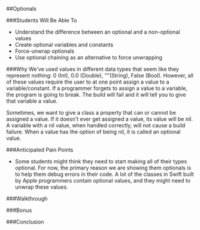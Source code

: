 ##Optionals

###Students Will Be Able To
- Understand the difference between an optional and a non-optional values
- Create optional variables and constants
- Force-unwrap optionals
- Use optional chaining as an alternative to force unwrapping


###Why
We've used values in different data types that seem like they represent nothing: 0 (Int), 0.0 (Double), ""(String), False (Bool). However, all of these values require the user to at one point assign a value to a variable/constant. If a programmer forgets to assign a value to a variable, the program is going to break. The build will fail and it will tell you to give that variable a value. 

Sometimes, we want to give a class a property that can or cannot be assigned a value. If it doesn't ever get assigned a value, its value will be nil. A variable with a nil value, when handled correctly, will not cause a build failure. When a value has the option of being nil, it is called an optional value.


###Anticipated Pain Points
- Some students might think they need to start making all of their types optional. For now, the primary reason we are showing them optionals is to help them debug errors in their code. A lot of the classes in Swift built by Apple programmers contain optional values, and they might need to unwrap these values.


###Walkthrough


###Bonus


###Conclusion
